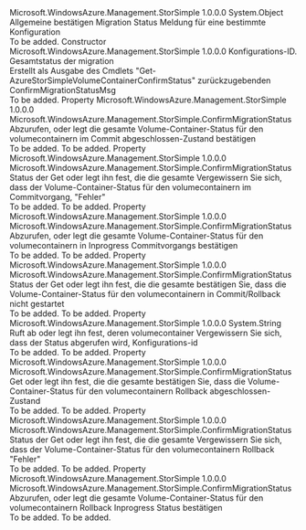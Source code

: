 <Type Name="ConfirmMigrationStatusMsg" FullName="Microsoft.WindowsAzure.Management.StorSimple.ConfirmMigrationStatusMsg">
  <TypeSignature Language="C#" Value="public class ConfirmMigrationStatusMsg" />
  <TypeSignature Language="ILAsm" Value=".class public auto ansi beforefieldinit ConfirmMigrationStatusMsg extends System.Object" />
  <TypeSignature Language="DocId" Value="T:Microsoft.WindowsAzure.Management.StorSimple.ConfirmMigrationStatusMsg" />
  <TypeSignature Language="VB.NET" Value="Public Class ConfirmMigrationStatusMsg" />
  <TypeSignature Language="F#" Value="type ConfirmMigrationStatusMsg = class" />
  <AssemblyInfo>
    <AssemblyName>Microsoft.WindowsAzure.Management.StorSimple</AssemblyName>
    <AssemblyVersion>1.0.0.0</AssemblyVersion>
  </AssemblyInfo>
  <Base>
    <BaseTypeName>System.Object</BaseTypeName>
  </Base>
  <Interfaces />
  <Docs>
    <summary>
            Allgemeine bestätigen Migration Status Meldung für eine bestimmte Konfiguration
            </summary>
    <remarks>To be added.</remarks>
  </Docs>
  <Members>
    <Member MemberName=".ctor">
      <MemberSignature Language="C#" Value="public ConfirmMigrationStatusMsg (string configID, Microsoft.WindowsAzure.Management.StorSimple.Models.MigrationConfirmStatus overallStatus);" />
      <MemberSignature Language="ILAsm" Value=".method public hidebysig specialname rtspecialname instance void .ctor(string configID, class Microsoft.WindowsAzure.Management.StorSimple.Models.MigrationConfirmStatus overallStatus) cil managed" />
      <MemberSignature Language="DocId" Value="M:Microsoft.WindowsAzure.Management.StorSimple.ConfirmMigrationStatusMsg.#ctor(System.String,Microsoft.WindowsAzure.Management.StorSimple.Models.MigrationConfirmStatus)" />
      <MemberSignature Language="VB.NET" Value="Public Sub New (configID As String, overallStatus As MigrationConfirmStatus)" />
      <MemberSignature Language="F#" Value="new Microsoft.WindowsAzure.Management.StorSimple.ConfirmMigrationStatusMsg : string * Microsoft.WindowsAzure.Management.StorSimple.Models.MigrationConfirmStatus -&gt; Microsoft.WindowsAzure.Management.StorSimple.ConfirmMigrationStatusMsg" Usage="new Microsoft.WindowsAzure.Management.StorSimple.ConfirmMigrationStatusMsg (configID, overallStatus)" />
      <MemberType>Constructor</MemberType>
      <AssemblyInfo>
        <AssemblyName>Microsoft.WindowsAzure.Management.StorSimple</AssemblyName>
        <AssemblyVersion>1.0.0.0</AssemblyVersion>
      </AssemblyInfo>
      <Parameters>
        <Parameter Name="configID" Type="System.String" />
        <Parameter Name="overallStatus" Type="Microsoft.WindowsAzure.Management.StorSimple.Models.MigrationConfirmStatus" />
      </Parameters>
      <Docs>
        <param name="configID">Konfigurations-ID.</param>
        <param name="overallStatus">Gesamtstatus der migration</param>
        <summary>
            Erstellt als Ausgabe des Cmdlets "Get-AzureStorSimpleVolumeContainerConfirmStatus" zurückzugebenden ConfirmMigrationStatusMsg
            </summary>
        <remarks>To be added.</remarks>
      </Docs>
    </Member>
    <Member MemberName="CommitComplete">
      <MemberSignature Language="C#" Value="public Microsoft.WindowsAzure.Management.StorSimple.ConfirmMigrationStatus CommitComplete { get; set; }" />
      <MemberSignature Language="ILAsm" Value=".property instance class Microsoft.WindowsAzure.Management.StorSimple.ConfirmMigrationStatus CommitComplete" />
      <MemberSignature Language="DocId" Value="P:Microsoft.WindowsAzure.Management.StorSimple.ConfirmMigrationStatusMsg.CommitComplete" />
      <MemberSignature Language="VB.NET" Value="Public Property CommitComplete As ConfirmMigrationStatus" />
      <MemberSignature Language="F#" Value="member this.CommitComplete : Microsoft.WindowsAzure.Management.StorSimple.ConfirmMigrationStatus with get, set" Usage="Microsoft.WindowsAzure.Management.StorSimple.ConfirmMigrationStatusMsg.CommitComplete" />
      <MemberType>Property</MemberType>
      <AssemblyInfo>
        <AssemblyName>Microsoft.WindowsAzure.Management.StorSimple</AssemblyName>
        <AssemblyVersion>1.0.0.0</AssemblyVersion>
      </AssemblyInfo>
      <ReturnValue>
        <ReturnType>Microsoft.WindowsAzure.Management.StorSimple.ConfirmMigrationStatus</ReturnType>
      </ReturnValue>
      <Docs>
        <summary>
            Abzurufen, oder legt die gesamte Volume-Container-Status für den volumecontainern im Commit abgeschlossen-Zustand bestätigen
            </summary>
        <value>To be added.</value>
        <remarks>To be added.</remarks>
      </Docs>
    </Member>
    <Member MemberName="CommitFailed">
      <MemberSignature Language="C#" Value="public Microsoft.WindowsAzure.Management.StorSimple.ConfirmMigrationStatus CommitFailed { get; set; }" />
      <MemberSignature Language="ILAsm" Value=".property instance class Microsoft.WindowsAzure.Management.StorSimple.ConfirmMigrationStatus CommitFailed" />
      <MemberSignature Language="DocId" Value="P:Microsoft.WindowsAzure.Management.StorSimple.ConfirmMigrationStatusMsg.CommitFailed" />
      <MemberSignature Language="VB.NET" Value="Public Property CommitFailed As ConfirmMigrationStatus" />
      <MemberSignature Language="F#" Value="member this.CommitFailed : Microsoft.WindowsAzure.Management.StorSimple.ConfirmMigrationStatus with get, set" Usage="Microsoft.WindowsAzure.Management.StorSimple.ConfirmMigrationStatusMsg.CommitFailed" />
      <MemberType>Property</MemberType>
      <AssemblyInfo>
        <AssemblyName>Microsoft.WindowsAzure.Management.StorSimple</AssemblyName>
        <AssemblyVersion>1.0.0.0</AssemblyVersion>
      </AssemblyInfo>
      <ReturnValue>
        <ReturnType>Microsoft.WindowsAzure.Management.StorSimple.ConfirmMigrationStatus</ReturnType>
      </ReturnValue>
      <Docs>
        <summary>
            Status der Get oder legt ihn fest, die die gesamte Vergewissern Sie sich, dass der Volume-Container-Status für den volumecontainern im Commitvorgang, "Fehler"
            </summary>
        <value>To be added.</value>
        <remarks>To be added.</remarks>
      </Docs>
    </Member>
    <Member MemberName="CommitInProgress">
      <MemberSignature Language="C#" Value="public Microsoft.WindowsAzure.Management.StorSimple.ConfirmMigrationStatus CommitInProgress { get; set; }" />
      <MemberSignature Language="ILAsm" Value=".property instance class Microsoft.WindowsAzure.Management.StorSimple.ConfirmMigrationStatus CommitInProgress" />
      <MemberSignature Language="DocId" Value="P:Microsoft.WindowsAzure.Management.StorSimple.ConfirmMigrationStatusMsg.CommitInProgress" />
      <MemberSignature Language="VB.NET" Value="Public Property CommitInProgress As ConfirmMigrationStatus" />
      <MemberSignature Language="F#" Value="member this.CommitInProgress : Microsoft.WindowsAzure.Management.StorSimple.ConfirmMigrationStatus with get, set" Usage="Microsoft.WindowsAzure.Management.StorSimple.ConfirmMigrationStatusMsg.CommitInProgress" />
      <MemberType>Property</MemberType>
      <AssemblyInfo>
        <AssemblyName>Microsoft.WindowsAzure.Management.StorSimple</AssemblyName>
        <AssemblyVersion>1.0.0.0</AssemblyVersion>
      </AssemblyInfo>
      <ReturnValue>
        <ReturnType>Microsoft.WindowsAzure.Management.StorSimple.ConfirmMigrationStatus</ReturnType>
      </ReturnValue>
      <Docs>
        <summary>
            Abzurufen, oder legt die gesamte Volume-Container-Status für den volumecontainern in Inprogress Commitvorgangs bestätigen
            </summary>
        <value>To be added.</value>
        <remarks>To be added.</remarks>
      </Docs>
    </Member>
    <Member MemberName="CommitOrRollbackNotStarted">
      <MemberSignature Language="C#" Value="public Microsoft.WindowsAzure.Management.StorSimple.ConfirmMigrationStatus CommitOrRollbackNotStarted { get; set; }" />
      <MemberSignature Language="ILAsm" Value=".property instance class Microsoft.WindowsAzure.Management.StorSimple.ConfirmMigrationStatus CommitOrRollbackNotStarted" />
      <MemberSignature Language="DocId" Value="P:Microsoft.WindowsAzure.Management.StorSimple.ConfirmMigrationStatusMsg.CommitOrRollbackNotStarted" />
      <MemberSignature Language="VB.NET" Value="Public Property CommitOrRollbackNotStarted As ConfirmMigrationStatus" />
      <MemberSignature Language="F#" Value="member this.CommitOrRollbackNotStarted : Microsoft.WindowsAzure.Management.StorSimple.ConfirmMigrationStatus with get, set" Usage="Microsoft.WindowsAzure.Management.StorSimple.ConfirmMigrationStatusMsg.CommitOrRollbackNotStarted" />
      <MemberType>Property</MemberType>
      <AssemblyInfo>
        <AssemblyName>Microsoft.WindowsAzure.Management.StorSimple</AssemblyName>
        <AssemblyVersion>1.0.0.0</AssemblyVersion>
      </AssemblyInfo>
      <ReturnValue>
        <ReturnType>Microsoft.WindowsAzure.Management.StorSimple.ConfirmMigrationStatus</ReturnType>
      </ReturnValue>
      <Docs>
        <summary>
            Status der Get oder legt ihn fest, die die gesamte bestätigen Sie, dass die Volume-Container-Status für den volumecontainern in Commit/Rollback nicht gestartet
            </summary>
        <value>To be added.</value>
        <remarks>To be added.</remarks>
      </Docs>
    </Member>
    <Member MemberName="LegacyConfigId">
      <MemberSignature Language="C#" Value="public string LegacyConfigId { get; set; }" />
      <MemberSignature Language="ILAsm" Value=".property instance string LegacyConfigId" />
      <MemberSignature Language="DocId" Value="P:Microsoft.WindowsAzure.Management.StorSimple.ConfirmMigrationStatusMsg.LegacyConfigId" />
      <MemberSignature Language="VB.NET" Value="Public Property LegacyConfigId As String" />
      <MemberSignature Language="F#" Value="member this.LegacyConfigId : string with get, set" Usage="Microsoft.WindowsAzure.Management.StorSimple.ConfirmMigrationStatusMsg.LegacyConfigId" />
      <MemberType>Property</MemberType>
      <AssemblyInfo>
        <AssemblyName>Microsoft.WindowsAzure.Management.StorSimple</AssemblyName>
        <AssemblyVersion>1.0.0.0</AssemblyVersion>
      </AssemblyInfo>
      <ReturnValue>
        <ReturnType>System.String</ReturnType>
      </ReturnValue>
      <Docs>
        <summary>
            Ruft ab oder legt ihn fest, deren volumecontainer Vergewissern Sie sich, dass der Status abgerufen wird, Konfigurations-id
            </summary>
        <value>To be added.</value>
        <remarks>To be added.</remarks>
      </Docs>
    </Member>
    <Member MemberName="RollbackComplete">
      <MemberSignature Language="C#" Value="public Microsoft.WindowsAzure.Management.StorSimple.ConfirmMigrationStatus RollbackComplete { get; set; }" />
      <MemberSignature Language="ILAsm" Value=".property instance class Microsoft.WindowsAzure.Management.StorSimple.ConfirmMigrationStatus RollbackComplete" />
      <MemberSignature Language="DocId" Value="P:Microsoft.WindowsAzure.Management.StorSimple.ConfirmMigrationStatusMsg.RollbackComplete" />
      <MemberSignature Language="VB.NET" Value="Public Property RollbackComplete As ConfirmMigrationStatus" />
      <MemberSignature Language="F#" Value="member this.RollbackComplete : Microsoft.WindowsAzure.Management.StorSimple.ConfirmMigrationStatus with get, set" Usage="Microsoft.WindowsAzure.Management.StorSimple.ConfirmMigrationStatusMsg.RollbackComplete" />
      <MemberType>Property</MemberType>
      <AssemblyInfo>
        <AssemblyName>Microsoft.WindowsAzure.Management.StorSimple</AssemblyName>
        <AssemblyVersion>1.0.0.0</AssemblyVersion>
      </AssemblyInfo>
      <ReturnValue>
        <ReturnType>Microsoft.WindowsAzure.Management.StorSimple.ConfirmMigrationStatus</ReturnType>
      </ReturnValue>
      <Docs>
        <summary>
            Get oder legt ihn fest, die die gesamte bestätigen Sie, dass die Volume-Container-Status für den volumecontainern Rollback abgeschlossen-Zustand
            </summary>
        <value>To be added.</value>
        <remarks>To be added.</remarks>
      </Docs>
    </Member>
    <Member MemberName="RollbackFailed">
      <MemberSignature Language="C#" Value="public Microsoft.WindowsAzure.Management.StorSimple.ConfirmMigrationStatus RollbackFailed { get; set; }" />
      <MemberSignature Language="ILAsm" Value=".property instance class Microsoft.WindowsAzure.Management.StorSimple.ConfirmMigrationStatus RollbackFailed" />
      <MemberSignature Language="DocId" Value="P:Microsoft.WindowsAzure.Management.StorSimple.ConfirmMigrationStatusMsg.RollbackFailed" />
      <MemberSignature Language="VB.NET" Value="Public Property RollbackFailed As ConfirmMigrationStatus" />
      <MemberSignature Language="F#" Value="member this.RollbackFailed : Microsoft.WindowsAzure.Management.StorSimple.ConfirmMigrationStatus with get, set" Usage="Microsoft.WindowsAzure.Management.StorSimple.ConfirmMigrationStatusMsg.RollbackFailed" />
      <MemberType>Property</MemberType>
      <AssemblyInfo>
        <AssemblyName>Microsoft.WindowsAzure.Management.StorSimple</AssemblyName>
        <AssemblyVersion>1.0.0.0</AssemblyVersion>
      </AssemblyInfo>
      <ReturnValue>
        <ReturnType>Microsoft.WindowsAzure.Management.StorSimple.ConfirmMigrationStatus</ReturnType>
      </ReturnValue>
      <Docs>
        <summary>
            Status der Get oder legt ihn fest, die die gesamte Vergewissern Sie sich, dass der Volume-Container-Status für den volumecontainern Rollback "Fehler"
            </summary>
        <value>To be added.</value>
        <remarks>To be added.</remarks>
      </Docs>
    </Member>
    <Member MemberName="RollbackInProgress">
      <MemberSignature Language="C#" Value="public Microsoft.WindowsAzure.Management.StorSimple.ConfirmMigrationStatus RollbackInProgress { get; set; }" />
      <MemberSignature Language="ILAsm" Value=".property instance class Microsoft.WindowsAzure.Management.StorSimple.ConfirmMigrationStatus RollbackInProgress" />
      <MemberSignature Language="DocId" Value="P:Microsoft.WindowsAzure.Management.StorSimple.ConfirmMigrationStatusMsg.RollbackInProgress" />
      <MemberSignature Language="VB.NET" Value="Public Property RollbackInProgress As ConfirmMigrationStatus" />
      <MemberSignature Language="F#" Value="member this.RollbackInProgress : Microsoft.WindowsAzure.Management.StorSimple.ConfirmMigrationStatus with get, set" Usage="Microsoft.WindowsAzure.Management.StorSimple.ConfirmMigrationStatusMsg.RollbackInProgress" />
      <MemberType>Property</MemberType>
      <AssemblyInfo>
        <AssemblyName>Microsoft.WindowsAzure.Management.StorSimple</AssemblyName>
        <AssemblyVersion>1.0.0.0</AssemblyVersion>
      </AssemblyInfo>
      <ReturnValue>
        <ReturnType>Microsoft.WindowsAzure.Management.StorSimple.ConfirmMigrationStatus</ReturnType>
      </ReturnValue>
      <Docs>
        <summary>
            Abzurufen, oder legt die gesamte Volume-Container-Status für den volumecontainern Rollback Inprogress Status bestätigen
            </summary>
        <value>To be added.</value>
        <remarks>To be added.</remarks>
      </Docs>
    </Member>
  </Members>
</Type>